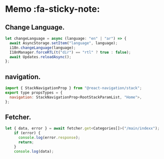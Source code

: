 # Memo :fa-sticky-note:

## Change Language.

```javascript
let changeLanguage = async (language: "en" | "ar") => {
  await AsyncStorage.setItem("language", language);
  i18n.changeLanguage(language);
  I18nManager.forceRTL(t("dir") == "rtl" ? true : false);
  await Updates.reloadAsync();
};
```

## navigation.

```javascript
import { StackNavigationProp } from "@react-navigation/stack";
export type propsTypes = {
  navigation: StackNavigationProp<RootStackParamList, "Home">,
};
```

## Fetcher.

```javascript
let { data, error } = await fetcher.get<Categories[]>("/main/indexx");
    if (error) {
      console.log(error.response);
      return;
    }
    console.log(data);
```
